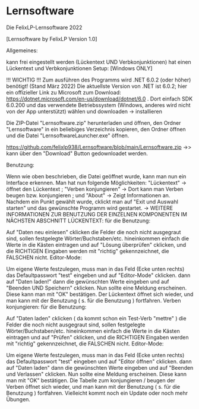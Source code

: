 # Lernsoftware
Die FelixLP-Lernsoftware 2022

[Lernsoftware by FelixLP Version 1.0]

Allgemeines:

kann frei eingestellt werden (Lückentext UND Verbkonjunktionen)
hat einen Lückentext und Verbkonjunktionen
Setup: [Windows ONLY]

!!! WICHTIG !!! Zum ausführen des Programms wird .NET 6.0.2 (oder höher) benötigt! (Stand März 2022) Die aktuellste Version von .NET ist 6.0.2; hier ein offizieller Link zu Microsoft zum Download: https://dotnet.microsoft.com/en-us/download/dotnet/6.0 . Dort einfach SDK 6.0.200 und das verwendete Betriebssystem (Windows, anderes wird nicht von der App unterstützt) wählen und downloaden -> installieren

Die ZIP-Datei "Lernsoftware.zip" herunterladen und öffnen, den Ordner "Lernsoftware" in ein beliebiges Verzeichnis kopieren, den Ordner öffnen und die Datei "LernsoftwareLauncher.exe" öffnen.

https://github.com/felixlp938/Lernsoftware/blob/main/Lernsoftware.zip  ->> kann über den "Download" Button gedownloadet werden.

Benutzung:

Wenn wie oben beschrieben, die Datei geöffnet wurde, kann man nun ein Interface erkennen. Man hat nun folgende Möglichkeiten: "Lückentext" -> öffnet den Lückentext ; "Verben konjungieren" -> Dort kann man Verben beugen bzw. konjungieren ; und "About" -> Zeigt Informationen an.
Nachdem ein Punkt gewählt wurde, cklickt man auf "Exit und Auswahl starten" und das gewünschte Programm wird gestartet.
-> WEITERE INFORMATIONEN ZUR BENUTZUNG DER EINZELNEN KOMPONENTEN IM NÄCHSTEN ABSCHNITT
LÜCKENTEXT:
für die Benutzung:

Auf "Daten neu einlesen" cklicken
die Felder die noch nicht ausgegraut sind, sollen festgelegte Wörter/Buchstaben/etc. hineinkommen
einfach die Werte in die Kästen eintragen und auf "Lösung überprüfen" cklicken, und die RICHTIGEN Eingaben werden mit "richtig" gekennzeichnet, die FALSCHEN nicht.
Editor-Mode:

Um eigene Werte festzulegen, muss man in das Feld (Ecke unten rechts) das Defaultpasswort "test" eingeben und auf "Editor-Mode" cklicken.
dann auf "Daten laden!"
dann die gewünschten Werte eingeben und auf "Beenden UND Speichern" cklicken. Nun sollte eine Meldung erscheinen. Diese kann man mit "OK" bestätigen. Der Lückentext öffnet sich wieder, und man kann mit der Benutzung ( s. für die Benutzung ) fortfahren.
Verben konjungieren:
für die Benutzung:

Auf "Daten laden" cklicken
( da kommt schon ein Test-Verb "mettre" )
die Felder die noch nicht ausgegraut sind, sollen festgelegte Wörter/Buchstaben/etc. hineinkommen
einfach die Werte in die Kästen eintragen und auf "Prüfen" cklicken, und die RICHTIGEN Eingaben werden mit "richtig" gekennzeichnet, die FALSCHEN nicht.
Editor-Mode:

Um eigene Werte festzulegen, muss man in das Feld (Ecke unten rechts) das Defaultpasswort "test" eingeben und auf "Editor öffnen" cklicken.
dann auf "Daten laden"
dann die gewünschten Werte eingeben und auf "Beenden und Verlassen" cklicken. Nun sollte eine Meldung erscheinen. Diese kann man mit "OK" bestätigen. Die Tabelle zum konjungieren / beugen der Verben öffnet sich wieder, und man kann mit der Benutzung ( s. für die Benutzung ) fortfahren.
Vielleicht kommt noch ein Update oder noch mehr Übungen.
